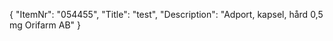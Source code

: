 {
  "ItemNr": "054455",
  "Title": "test",
  "Description": "Adport, kapsel, hård 0,5 mg Orifarm AB"
}